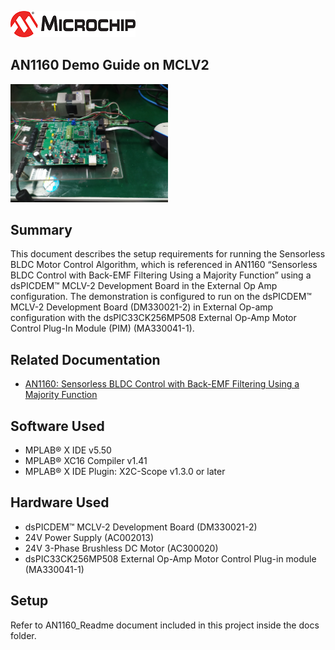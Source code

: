 ![image](images/microchip.jpg) 

## AN1160 Demo Guide on MCLV2

<img src="images/mclv2_demo.png" height = 50% width = 50%>

## Summary
This document describes the setup requirements for running the Sensorless BLDC Motor Control Algorithm, which is referenced in AN1160 “Sensorless BLDC Control with Back-EMF Filtering Using a Majority Function” using a dsPICDEM™ MCLV-2 Development Board in the External Op Amp configuration.
The demonstration is configured to run on the dsPICDEM™ MCLV-2 Development Board (DM330021-2) in External Op-amp configuration with the dsPIC33CK256MP508 External Op-Amp Motor Control Plug-In Module (PIM) (MA330041-1).


## Related Documentation
* [AN1160: Sensorless BLDC Control with Back-EMF Filtering Using a Majority Function](https://ww1.microchip.com/downloads/aemDocuments/documents/MCU16/ApplicationNotes/ApplicationNotes/AN1160-Sensorless-BLDC-Control-with-Back-EMF-Filtering-Using-a-Majority-Function-DS00001160.pdf)

## Software Used 
* MPLAB® X IDE v5.50 
* MPLAB® XC16 Compiler v1.41
* MPLAB® X IDE Plugin: X2C-Scope v1.3.0 or later


## Hardware Used
* dsPICDEM™ MCLV-2 Development Board (DM330021-2)
* 24V Power Supply (AC002013) 
* 24V 3-Phase Brushless DC Motor (AC300020) 
* dsPIC33CK256MP508 External Op-Amp Motor Control Plug-in module (MA330041-1)


## Setup
Refer to AN1160_Readme document included in this project inside the docs folder. 




